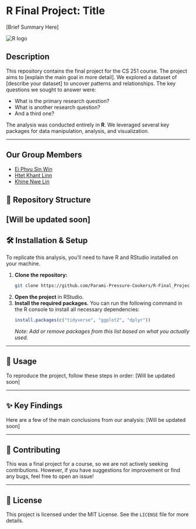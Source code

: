 # R Final Project: Title 

[Brief Summary Here]

![R logo](https://www.r-project.org/logo/Rlogo.png)

## Description

This repository contains the final project for the CS 251 course. The project aims to [explain the main goal in more detail]. We explored a dataset of [describe your dataset] to uncover patterns and relationships. The key questions we sought to answer were:

* What is the primary research question?
* What is another research question?
* And a third one?

The analysis was conducted entirely in **R**. We leveraged several key packages for data manipulation, analysis, and visualization.

---
## Our Group Members
* [Ei Phyu Sin Win](https://github.com/orgs/Parami-Pressure-Cookers/people/cathcath-ryn)
* [Htet Khant Linn](https://github.com/Htet-Khant-Linn)
* [Khine Nwe Lin](https://github.com/orgs/Parami-Pressure-Cookers/people/khinenwelynn)


## 📂 Repository Structure

[Will be updated soon]
---

## 🛠️ Installation & Setup

To replicate this analysis, you'll need to have R and RStudio installed on your machine.

1.  **Clone the repository:**
    ```bash
    git clone https://github.com/Parami-Pressure-Cookers/R-Final_Project.git
    ```
2.  **Open the project** in RStudio.
3.  **Install the required packages.** You can run the following command in the R console to install all necessary dependencies:
    ```R
    install.packages(c("tidyverse", "ggplot2", "dplyr"))
    ```
    *Note: Add or remove packages from this list based on what you actually used.*

---

## 🚀 Usage

To reproduce the project, follow these steps in order:
[Will be updated soon]


---

## ✨ Key Findings

Here are a few of the main conclusions from our analysis:
[Will be updated soon]


---

## 🤝 Contributing

This was a final project for a course, so we are not actively seeking contributions. However, if you have suggestions for improvement or find any bugs, feel free to open an issue!

---

## 📝 License

This project is licensed under the MIT License. See the `LICENSE` file for more details.

